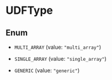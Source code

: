 

# UDFType

## Enum


* `MULTI_ARRAY` (value: `"multi_array"`)

* `SINGLE_ARRAY` (value: `"single_array"`)

* `GENERIC` (value: `"generic"`)



